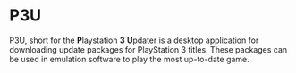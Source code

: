 # P3U

P3U, short for the **P**laystation **3** **U**pdater is a desktop application for downloading update packages for
PlayStation 3 titles. These packages can be used in emulation software to play the most up-to-date game.
